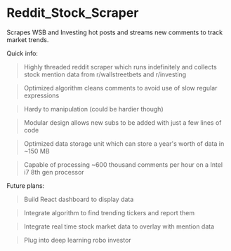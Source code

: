 # Reddit_Stock_Scraper
Scrapes WSB and Investing hot posts and streams new comments to track market trends.

Quick info:
  > Highly threaded reddit scraper which runs indefinitely and collects stock mention data from r/wallstreetbets and r/investing
  
  > Optimized algorithm cleans comments to avoid use of slow regular expressions
  
  > Hardy to manipulation (could be hardier though)
  
  > Modular design allows new subs to be added with just a few lines of code
  
  > Optimized data storage unit which can store a year's worth of data in ~150 MB
  
  > Capable of processing ~600 thousand comments per hour on a Intel i7 8th gen processor
  
 Future plans:
  > Build React dashboard to display data
  
  > Integrate algorithm to find trending tickers and report them
  
  > Integrate real time stock market data to overlay with mention data
  
  > Plug into deep learning robo investor
